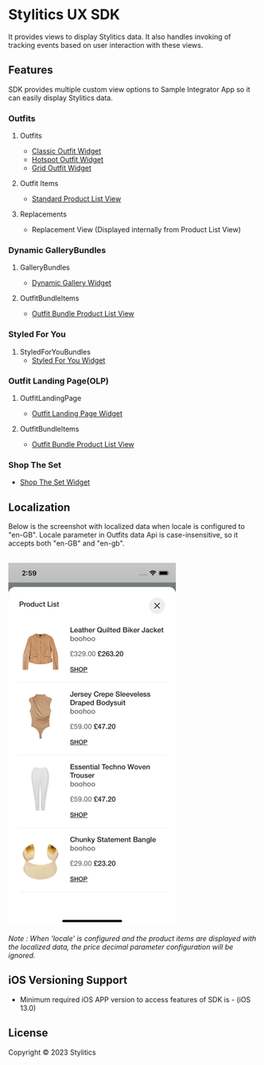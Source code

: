 # Stylitics UX SDK

It provides views to display Stylitics data. It also handles invoking of tracking events based on user interaction with these views.

## Features

SDK provides multiple custom view options to Sample Integrator App so it can easily display Stylitics data.

### Outfits

1. Outfits
    * [Classic Outfit Widget](CLASSIC_WIDGET_README.md)
    * [Hotspot Outfit Widget](HOTSPOT_WIDGET_README.md)
    * [Grid Outfit Widget](GRID_WIDGET_README.md)

2. Outfit Items
    * [Standard Product List View](STANDARD_PRODUCTLIST_README.md)

3. Replacements
    * Replacement View (Displayed internally from Product List View)
    
### Dynamic GalleryBundles

1. GalleryBundles
   * [Dynamic Gallery Widget](DYNAMIC_GALLERY_WIDGET_README.md)

2. OutfitBundleItems
   * [Outfit Bundle Product List View](OUTFIT_BUNDLE_PRODUCTLIST_README.md)
   
### Styled For You

1. StyledForYouBundles
   * [Styled For You Widget](STYLED_FOR_YOU_WIDGET_README.md)
   
### Outfit Landing Page(OLP)
1. OutfitLandingPage
   * [Outfit Landing Page Widget](OUTFIT_LANDING_PAGE_WIDGET_README.md)

2. OutfitBundleItems
   * [Outfit Bundle Product List View](OUTFIT_BUNDLE_PRODUCTLIST_README.md)

### Shop The Set
   * [Shop The Set Widget](SHOP_THE_SET_WIDGET_README.md) 

## Localization

Below is the screenshot with localized data when locale is configured to "en-GB". Locale parameter in Outfits data Api is case-insensitive, so it accepts both "en-GB" and "en-gb".

</br>![Image1](Screenshots/ProductList_with_localization.png)

*Note : When 'locale' is configured and the product items are displayed with the localized data, the price decimal parameter configuration will be ignored.*

## iOS Versioning Support

- Minimum required iOS APP version to access features of SDK is - (iOS 13.0)

## License

Copyright © 2023 Stylitics
